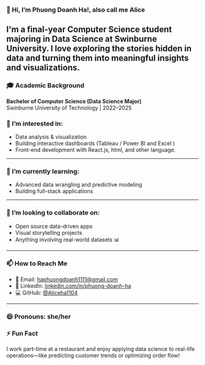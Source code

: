 ### 👋 Hi, I’m Phuong Doanh Ha!, also call me Alice 

I'm a final-year Computer Science student majoring in **Data Science** at Swinburne University. I love exploring the stories hidden in data and turning them into meaningful insights and visualizations.
---

### 🎓 Academic Background

**Bachelor of Computer Science (Data Science Major)**  
Swinburne University of Technology | 2022–2025 



### 👀 I’m interested in:
- Data analysis & visualization
- Building interactive dashboards (Tableau / Power BI and Excel )
- Front-end development with React.js, html, and other language. 

---

### 🌱 I’m currently learning:
- Advanced data wrangling and predictive modeling
- Building full-stack applications

---

### 💞️ I’m looking to collaborate on:
- Open source data-driven apps
- Visual storytelling projects
- Anything involving real-world datasets 📊

---

### 📫 How to Reach Me
- 📧 Email: [haphuongdoanh1111@gmail.com](mailto:haphuongdoanh1111@gmail.com)  
- 💼 LinkedIn: [linkedin.com/in/phuong-doanh-ha](https://www.linkedin.com/in/phuong-doanh-ha)  
- 💻 GitHub: [@Aliceha1104](https://github.com/Aliceha1104)
---

### 😄 Pronouns: she/her

### ⚡ Fun Fact

I work part-time at a restaurant and enjoy applying data science to real-life operations—like predicting customer trends or optimizing order flow!
